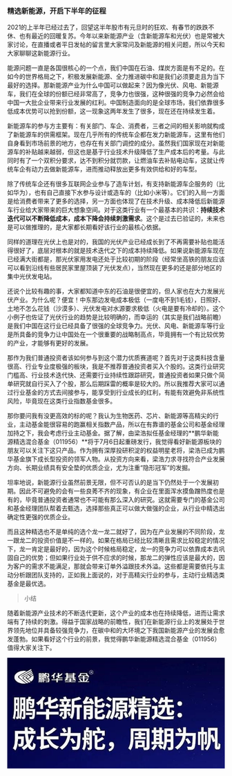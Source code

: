### 精选新能源，开启下半年的征程

2021的上半年已经过去了，回望这半年股市有元旦时的狂欢、有春节的跌跌不休、也有最近的回暖复苏。今年以来新能源产业（含新能源车和光伏）也是常被大家讨论，在直播或者平日发帖的留言里大家常问及新能源的相关问题，所以今天和大家聊聊这新能源行业。

能源问题一直是各国很核心的一个点，我们中国在石油、煤炭方面是有不足的。在如今的世界格局之下，积极发展新能源、全力推进碳中和是我们必须要走且为当下最好的选择。那新能源产业为什么中国可以做起来？因为像光伏、风电、新能源车，我们在全球的份额已经非常高了，竞争力也很强，这种很强的竞争力必然会给中国一大批企业带来行业发展的红利。中国制造面向的是全球市场，我们依靠很多低成本优势可以抢到份额，这一现象这两年发生了很多，现在还在持续发生着。

新能源车的参与方主要有：有关部门、车企、消费者，三者之间的相关影响就构成了新能源车的供需框架。现在几乎所有的传统车企都在发力新能源车，这里有他们自身看到市场前景的地方，也存在有关部门调控的成分。虽然我们国家现在对新能源车的补贴越来越弱，但这也是基于行业技术升级降低了生产成本后的考量。与此同时有了一个双积分要求，达不到积分就罚款，让燃油车去补贴电动车，这就让传统车企有动力去做新能源车，进而推动释放出更多有效供给和好的车型。

除了传统车企还有很多互联网企业参与了造车计划，有支持新能源车企服务的（比如华为），也有自己直接下水参与设计或造车的（比如小米等）。它们的入局一方面是给消费者带来了更多的选择，另一方面也体现了在技术升级、成本降低后新能源车行业给大家带来的巨大想象空间。对于这类行业有一个最基本的共识：**持续技术迭代可以不断降低成本，成本下降会持续刺激需求**。这个是过去已验证的，未来也是可以做推理的，是大家都长期看好该行业的最核心依据。

同样的道理在光伏上也是对的，我国的光伏产业已经成长到了不再需要补贴也能活得很好了，底层对根本的就是技术迭代之下的成本持续降低。如果说新能源车现在已经满大街都是，那光伏家用发电还处于比较初期的阶段（经常坐高铁的朋友应该可以看到沿线有些居民家里屋顶装了光伏发点），当然现在更多的还是部分地区的集中光伏发电站。

还说个比较有趣的事，大家都知道中东的石油是很便宜的，但人家也在大力发展光伏产业。为什么呢？便宜！中东那边发电成本极低（一度电不到1毛钱），日照好、土地不怎么花钱（沙漠多）、光伏发电对水源要求极低（火电是要有冷却的）。这个小例子也佐证了光伏行业的趋势是比较明确的，而幸运的（其实是我们战略前瞻）是我们中国在这行业已经具备了很强的全球竞争力。光伏、风电、新能源车等行业是所具备的竞争力让中国处在一个很重要的战略制高点，毕竟拥有一个有比较优势的产业，才能够有更好的发展。

那作为我们普通投资者该如何参与到这个潜力优质赛道呢？首先对于这类科技含量很高、行业专业度极强的板块，我是不推荐普通投资者买入个股的。这类行业研究门槛高、行业技术迭代快、还需要行业持续性跟踪研究，普通投资者如果只做个简单研究就自行买入了个股，那么后期踩雷的概率是较大的。所以我推荐大家可以通过行业基金的方式去间接参与，能享受到行业成长的红利，有能有效避免非系统性风险，毕竟现在这类行业指数基金很多。

那你要问我有没更高效的标的呢？我认为生物医药、芯片、新能源等高精尖的行业，主动基金能很容易的跑赢相关指数产品，所以在有靠谱的基金公司和基金经理加持之下，我会考虑行业主动基金。据了解，由梁浩拟任基金经理的**鹏华新能源精选混合基金（011956）**将于7月6日起重磅发行，我觉得看好新能源板块的朋友可以关注下这只产品。作为拥有深厚投研积淀的权益明星老将，梁浩已成为鹏华基金旗下成长型投资的领军人物。从投资方向来看，梁浩力求寻找符合产业发展方向、长期业绩具有安全垫的优质企业，尤为注重“隐形冠军”的发掘。

坦率地说，新能源行业虽然前景无限，但不可否认的是当下仍然处于一个发展初期。因此不可避免的会有一些良莠不齐的现象，有企业在里面浑水摸鱼蹭热度也是有的，毕竟普通投资者通常也不可能有那么深入的研究。这就需要专门的基金公司和基金经理团队帮着去甄选，选择那些真正可以做大做强的企业，从行业中精选出确定性更强的优质企业。

而且这种精选也不是单纯的选个龙一龙二就好了，因为在产业发展的不同阶段，龙一跟龙二的投资价值是不一样的。如果在格局已经比较清晰且需求比较稳定的情况下，龙一肯定是最好的，因为这个时候格局稳定，龙一的竞争力可以依靠成本去巩固自己的优势；但如果行业处于供不应求的时候，那龙二的弹性应该是最大的，因为客户的需求不能满足，那就会带来订单外溢跟技术外溢。这些都是需要依托与主动分析跟团队支持的，正如我上面说的，对于高精尖行业的参与，主动行业精选类基金是最优选。

> 小结

随着新能源产业技术的不断迭代更新，这个产业的成本也在持续降低，进而让需求端有了持续的刺激。得益于国家战略的前瞻性，我们在新能源行业上的发展处于世界领先地位并具备较强竞争力，在碳中和的大环境之下我国新能源产业的发展会愈发蓬勃。如果看好这个行业的前景，我觉得鹏华新能源精选混合基金（011956）值得大家关注下。

![海报](../img/ph-xnyjx-1.jpg)
